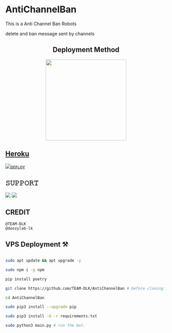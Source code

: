 # AntiChannelBan
This is a Anti Channel Ban Robots 

delete and ban message sent by channels

<h2 align="center">
   Deployment Method
</h2>

<p align="center">
<a href="https://railway.app/new/template?template=https://github.com/TEAM-DLK/AntiChannelBan&envs=BOT_TOKEN%2CAPI_ID%2CAPI_HASH%2Cparse_mode"><img src="https://img.shields.io/badge/Deploy%20To%20Railway-blackwhite?style=for-the-badge&logo=railway" width="252""/</a>

## Heroku 

[![ ᴅᴇᴘʟᴏʏ](https://www.herokucdn.com/deploy/button.svg)](https://heroku.com/deploy?template=https://github.com/TEAM-DLK/AntiChannelBan)

## 𝚂𝚄𝙿𝙿𝙾𝚁𝚃 
                          
<a href="https://t.me/doozylab"><img src="https://img.shields.io/badge/Join-SUPPORT%20GROUP-red.svg?logo=Telegram"></a>
<a href="https://t.me/doozylab"><img src="https://img.shields.io/badge/Join-SUPPORT%20CHANNEL-red.svg?logo=Telegram"></a>

## CREDIT
```
@TEAM-DLK
@doozylab-lk
```


## VPS Deployment ⚒️

```sh

sudo apt update && apt upgrade -y

sudo npm i -g npm

pip install poetry

git clone https://github.com/TEAM-DLK/AntiChannelBan # before cloning fork repo and fill All wars first

cd AntiChannelBan

sudo pip3 install --upgrade pip

sudo pip3 install -U -r requirements.txt

sudo python3 main.py # run the bot.

```
